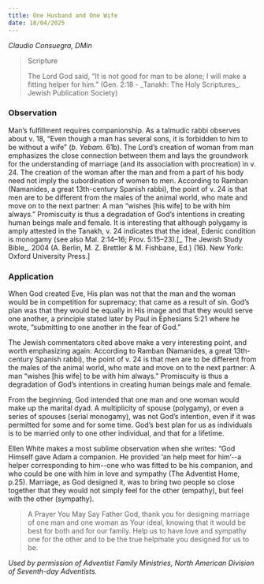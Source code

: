 ```yaml
---
title: One Husband and One Wife
date: 18/04/2025
---
```


_Claudio Consuegra, DMin_

> <p>Scripture</p>
> The Lord God said, “It is not good for man to be alone; I will make a fitting helper for him.” (Gen. 2:18 - _Tanakh: The Holy Scriptures_. Jewish Publication Society)

### Observation

Man’s fulfillment requires companionship. As a talmudic rabbi observes about v. 18, “Even though a man has several sons, it is forbidden to him to be without a wife” (_b. Yebam._ 61b). The Lord’s creation of woman from man emphasizes the close connection between them and lays the groundwork for the understanding of marriage (and its association with procreation) in v. 24. The creation of the woman after the man and from a part of his body need not imply the subordination of women to men. According to Ramban (Namanides, a great 13th-century Spanish rabbi), the point of v. 24 is that men are to be different from the males of the animal world, who mate and move on to the next partner: A man “wishes [his wife] to be with him always.” Promiscuity is thus a degradation of God’s intentions in creating human beings male and female. It is interesting that although polygamy is amply attested in the Tanakh, v. 24 indicates that the ideal, Edenic condition is monogamy (see also Mal. 2:14–16; Prov. 5:15–23).[_ The Jewish Study Bible_. 2004 (A. Berlin, M. Z. Brettler & M. Fishbane, Ed.) (16). New York: Oxford University Press.]

### Application

When God created Eve, His plan was not that the man and the woman would be in competition for supremacy; that came as a result of sin. God’s plan was that they would be equally in His image and that they would serve one another, a principle stated later by Paul in Ephesians 5:21 where he wrote, “submitting to one another in the fear of God.”

The Jewish commentators cited above make a very interesting point, and worth emphasizing again: According to Ramban (Namanides, a great 13th-century Spanish rabbi), the point of v. 24 is that men are to be different from the males of the animal world, who mate and move on to the next partner: A man “wishes [his wife] to be with him always.” Promiscuity is thus a degradation of God’s intentions in creating human beings male and female.

From the beginning, God intended that one man and one woman would make up the marital dyad. A multiplicity of spouse (polygamy), or even a series of spouses (serial monogamy), was not God’s intention, even if it was permitted for some and for some time. God’s best plan for us as individuals is to be married only to one other individual, and that for a lifetime.

Ellen White makes a most sublime observation when she writes: “God Himself gave Adam a companion. He provided ‘an help meet for him’--a helper corresponding to him--one who was fitted to be his companion, and who could be one with him in love and sympathy (The Adventist Home, p.25). Marriage, as God designed it, was to bring two people so close together that they would not simply feel for the other (empathy), but feel with the other (sympathy).

> <callout>A Prayer You May Say</callout>
> Father God, thank you for designing marriage of one man and one woman as Your ideal, knowing that it would be best for both and for our family. Help us to have love and sympathy one for the other and to be the true helpmate you designed for us to be.

_Used by permission of Adventist Family Ministries, North American Division of Seventh-day Adventists._
